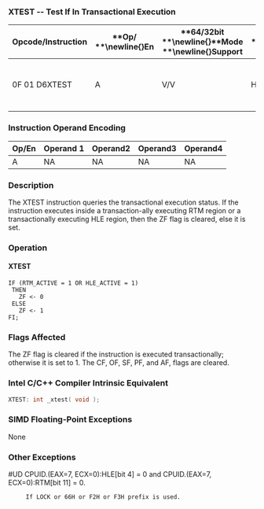 ### XTEST -- Test If In Transactional Execution


|**Opcode/Instruction**|**Op/ **\newline{}**En**|**64/32bit **\newline{}**Mode **\newline{}**Support**|**CPUID **\newline{}**Feature **\newline{}**Flag**|**Description**|
|----------------------|------------------------|-----------------------------------------------------|--------------------------------------------------|---------------|
|0F 01 D6XTEST|A|V/V|HLE or RTM|Test if executing in a transactional region|
### Instruction Operand Encoding


|Op/En|Operand 1|Operand2|Operand3|Operand4|
|-----|---------|--------|--------|--------|
|A|NA|NA|NA|NA|
### Description


The XTEST instruction queries the transactional execution status. If the instruction executes inside a transaction-ally executing RTM region or a transactionally executing HLE region, then the ZF flag is cleared, else it is set.


### Operation
#### XTEST
```info-verb
IF (RTM_ACTIVE = 1 OR HLE_ACTIVE = 1)
 THEN
   ZF <- 0
 ELSE
   ZF <- 1
FI;
```
### Flags Affected


The ZF flag is cleared if the instruction is executed transactionally; otherwise it is set to 1. The CF, OF, SF, PF, and AF, flags are cleared.


### Intel C/C++ Compiler Intrinsic Equivalent

```cpp
XTEST: int _xtest( void );
```
### SIMD Floating-Point Exceptions


None

### Other Exceptions


#UD CPUID.(EAX=7, ECX=0):HLE[bit 4] = 0 and CPUID.(EAX=7, ECX=0):RTM[bit 11] = 0.

         If LOCK or 66H or F2H or F3H prefix is used.

